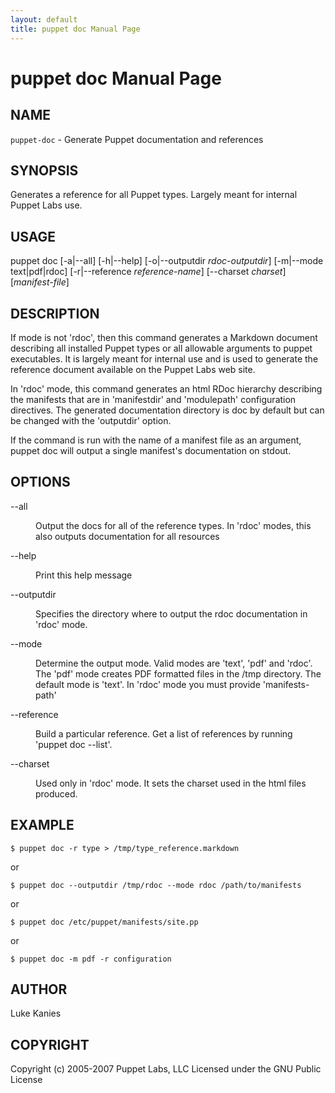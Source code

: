 ```yaml
---
layout: default
title: puppet doc Manual Page
---
```


puppet doc Manual Page
======

<div class='mp'>
<h2 id="NAME">NAME</h2>
<p class="man-name">
  <code>puppet-doc</code> - <span class="man-whatis">Generate Puppet documentation and references</span>
</p>

<h2 id="SYNOPSIS">SYNOPSIS</h2>

<p>Generates a reference for all Puppet types. Largely meant for internal
Puppet Labs use.</p>

<h2 id="USAGE">USAGE</h2>

<p>puppet doc [-a|--all] [-h|--help] [-o|--outputdir <var>rdoc-outputdir</var>]
  [-m|--mode text|pdf|rdoc] [-r|--reference <var>reference-name</var>]
  [--charset <var>charset</var>] [<var>manifest-file</var>]</p>

<h2 id="DESCRIPTION">DESCRIPTION</h2>

<p>If mode is not 'rdoc', then this command generates a Markdown document
describing all installed Puppet types or all allowable arguments to
puppet executables. It is largely meant for internal use and is used to
generate the reference document available on the Puppet Labs web site.</p>

<p>In 'rdoc' mode, this command generates an html RDoc hierarchy describing
the manifests that are in 'manifestdir' and 'modulepath' configuration
directives. The generated documentation directory is doc by default but
can be changed with the 'outputdir' option.</p>

<p>If the command is run with the name of a manifest file as an argument,
puppet doc will output a single manifest's documentation on stdout.</p>

<h2 id="OPTIONS">OPTIONS</h2>

<dl>
<dt class="flush">--all</dt><dd><p>Output the docs for all of the reference types. In 'rdoc'
modes, this also outputs documentation for all resources</p></dd>
<dt class="flush">--help</dt><dd><p>Print this help message</p></dd>
<dt>--outputdir</dt><dd><p>Specifies the directory where to output the rdoc
documentation in 'rdoc' mode.</p></dd>
<dt class="flush">--mode</dt><dd><p>Determine the output mode. Valid modes are 'text', 'pdf' and
'rdoc'. The 'pdf' mode creates PDF formatted files in the
/tmp directory. The default mode is 'text'. In 'rdoc' mode
you must provide 'manifests-path'</p></dd>
<dt>--reference</dt><dd><p>Build a particular reference. Get a list of references by
running 'puppet doc --list'.</p></dd>
<dt>--charset</dt><dd><p>Used only in 'rdoc' mode. It sets the charset used in the
html files produced.</p></dd>
</dl>


<h2 id="EXAMPLE">EXAMPLE</h2>

<pre><code>$ puppet doc -r type &gt; /tmp/type_reference.markdown
</code></pre>

<p>or</p>

<pre><code>$ puppet doc --outputdir /tmp/rdoc --mode rdoc /path/to/manifests
</code></pre>

<p>or</p>

<pre><code>$ puppet doc /etc/puppet/manifests/site.pp
</code></pre>

<p>or</p>

<pre><code>$ puppet doc -m pdf -r configuration
</code></pre>

<h2 id="AUTHOR">AUTHOR</h2>

<p>Luke Kanies</p>

<h2 id="COPYRIGHT">COPYRIGHT</h2>

<p>Copyright (c) 2005-2007 Puppet Labs, LLC Licensed under the GNU Public
License</p>

</div>
